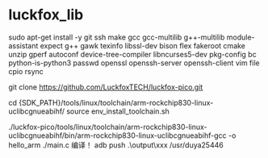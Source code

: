 # luckfox_lib
sudo apt-get install -y git ssh make gcc gcc-multilib g++-multilib module-assistant expect g++ gawk texinfo libssl-dev bison flex fakeroot cmake unzip gperf autoconf device-tree-compiler libncurses5-dev pkg-config bc python-is-python3 passwd openssl openssh-server openssh-client vim file cpio rsync 

git clone https://github.com/LuckfoxTECH/luckfox-pico.git

cd {SDK_PATH}/tools/linux/toolchain/arm-rockchip830-linux-uclibcgnueabihf/
source env_install_toolchain.sh

./luckfox-pico/tools/linux/toolchain/arm-rockchip830-linux-uclibcgnueabihf/bin/arm-rockchip830-linux-uclibcgnueabihf-gcc -o hello_arm ./main.c
编译！
adb push .\output\xxx /usr/duya25446
